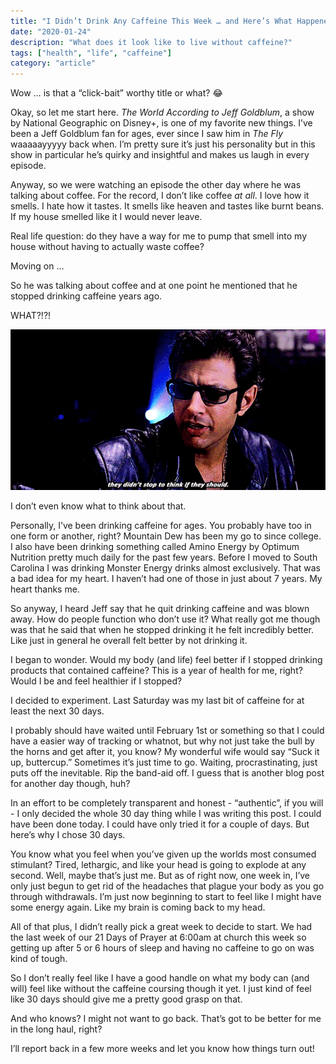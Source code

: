 ```yaml
---
title: "I Didn’t Drink Any Caffeine This Week … and Here’s What Happened"
date: "2020-01-24"
description: "What does it look like to live without caffeine?"
tags: ["health", "life", "caffeine"]
category: "article"
---
```


Wow … is that a “click-bait” worthy title or what? 😂

Okay, so let me start here. _The World According to Jeff Goldblum_, a show by National Geographic on Disney+, is one of my favorite new things. I’ve been a Jeff Goldblum fan for ages, ever since I saw him in _The Fly_ waaaaayyyyy back when. I’m pretty sure it’s just his personality but in this show in particular he’s quirky and insightful and makes us laugh in every episode.

Anyway, so we were watching an episode the other day where he was talking about coffee. For the record, I don’t like coffee _at all_. I love how it smells. I hate how it tastes. It smells like heaven and tastes like burnt beans. If my house smelled like it I would never leave.

Real life question: do they have a way for me to pump that smell into my house without having to actually waste coffee?

Moving on …

So he was talking about coffee and at one point he mentioned that he stopped drinking caffeine years ago.

WHAT?!?!

![Jeff Goldblum GIF](jeff_gif.gif)

I don’t even know what to think about that.

Personally, I’ve been drinking caffeine for ages. You probably have too in one form or another, right? Mountain Dew has been my go to since college. I also have been drinking something called Amino Energy by Optimum Nutrition pretty much daily for the past few years. Before I moved to South Carolina I was drinking Monster Energy drinks almost exclusively. That was a bad idea for my heart. I haven’t had one of those in just about 7 years. My heart thanks me.

So anyway, I heard Jeff say that he quit drinking caffeine and was blown away. How do people function who don’t use it? What really got me though was that he said that when he stopped drinking it he felt incredibly better. Like just in general he overall felt better by not drinking it.

I began to wonder. Would my body (and life) feel better if I stopped drinking products that contained caffeine? This is a year of health for me, right? Would I be and feel healthier if I stopped?

I decided to experiment. Last Saturday was my last bit of caffeine for at least the next 30 days.

I probably should have waited until February 1st or something so that I could have a easier way of tracking or whatnot, but why not just take the bull by the horns and get after it, you know? My wonderful wife would say “Suck it up, buttercup.” Sometimes it’s just time to go. Waiting, procrastinating, just puts off the inevitable. Rip the band-aid off. I guess that is another blog post for another day though, huh?

In an effort to be completely transparent and honest - “authentic”, if you will - I only decided the whole 30 day thing while I was writing this post. I could have been done today. I could have only tried it for a couple of days. But here’s why I chose 30 days.

You know what you feel when you’ve given up the worlds most consumed stimulant? Tired, lethargic, and like your head is going to explode at any second. Well, maybe that’s just me. But as of right now, one week in, I’ve only just begun to get rid of the headaches that plague your body as you go through withdrawals. I’m just now beginning to start to feel like I might have some energy again. Like my brain is coming back to my head.

All of that plus, I didn’t really pick a great week to decide to start. We had the last week of our 21 Days of Prayer at 6:00am at church this week so getting up after 5 or 6 hours of sleep and having no caffeine to go on was kind of tough.

So I don’t really feel like I have a good handle on what my body can (and will) feel like without the caffeine coursing though it yet. I just kind of feel like 30 days should give me a pretty good grasp on that.

And who knows? I might not want to go back. That’s got to be better for me in the long haul, right?

I’ll report back in a few more weeks and let you know how things turn out!
